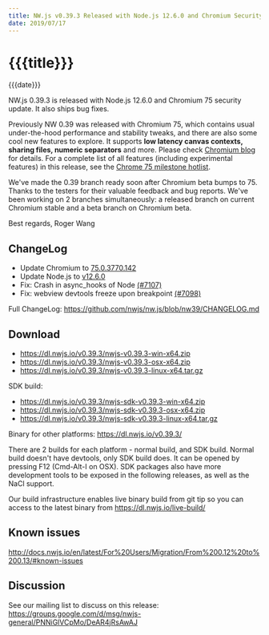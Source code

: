 ```yaml
---
title: NW.js v0.39.3 Released with Node.js 12.6.0 and Chromium Security Update
date: 2019/07/17
---
```

# {{{title}}}
{{{date}}}

NW.js 0.39.3 is released with Node.js 12.6.0 and Chromium 75 security update. It also ships bug fixes.

Previously NW 0.39 was released with Chromium 75, which contains usual under-the-hood performance and stability tweaks, and there are also some cool new features to explore. It supports **low latency canvas contexts, sharing files, numeric separators** and more. Please check [Chromium blog](https://blog.chromium.org/2019/05/chrome-75-beta-low-latency-canvas.html) for details. For a complete list of all features (including experimental features) in this release, see the [Chrome 75 milestone hotlist](https://www.chromestatus.com/features#milestone=75).

We've made the 0.39 branch ready soon after Chromium beta bumps to 75. Thanks to the testers for their valuable feedback and bug reports. We've been working on 2 branches simultaneously: a released branch on current Chromium stable and a beta branch on Chromium beta.

Best regards,
Roger Wang

## ChangeLog

- Update Chromium to [75.0.3770.142](https://chromereleases.googleblog.com/2019/07/stable-channel-update-for-desktop.html)
- Update Node.js to [v12.6.0](https://nodejs.org/en/blog/release/v12.6.0/)
- Fix: Crash in async_hooks of Node [(#7107)](https://github.com/nwjs/nw.js/issues/7107)
- Fix: webview devtools freeze upon breakpoint [(#7098)](https://github.com/nwjs/nw.js/issues/7098)

Full ChangeLog: https://github.com/nwjs/nw.js/blob/nw39/CHANGELOG.md

## Download 

* https://dl.nwjs.io/v0.39.3/nwjs-v0.39.3-win-x64.zip 
* https://dl.nwjs.io/v0.39.3/nwjs-v0.39.3-osx-x64.zip 
* https://dl.nwjs.io/v0.39.3/nwjs-v0.39.3-linux-x64.tar.gz 

SDK build: 
* https://dl.nwjs.io/v0.39.3/nwjs-sdk-v0.39.3-win-x64.zip 
* https://dl.nwjs.io/v0.39.3/nwjs-sdk-v0.39.3-osx-x64.zip 
* https://dl.nwjs.io/v0.39.3/nwjs-sdk-v0.39.3-linux-x64.tar.gz 

Binary for other platforms: https://dl.nwjs.io/v0.39.3/ 

There are 2 builds for each platform - normal build, and SDK build. Normal build doesn't have devtools, only SDK build does. lt can be opened by pressing F12 (Cmd-Alt-I on OSX). SDK packages also have more development tools to be exposed in the following releases, as well as the NaCl support.

Our build infrastructure enables live binary build from git tip so you can access to the latest binary from https://dl.nwjs.io/live-build/ 

## Known issues 

http://docs.nwjs.io/en/latest/For%20Users/Migration/From%200.12%20to%200.13/#known-issues

## Discussion

See our mailing list to discuss on this release: https://groups.google.com/d/msg/nwjs-general/PNNiGlVCpMo/DeAR4jRsAwAJ
